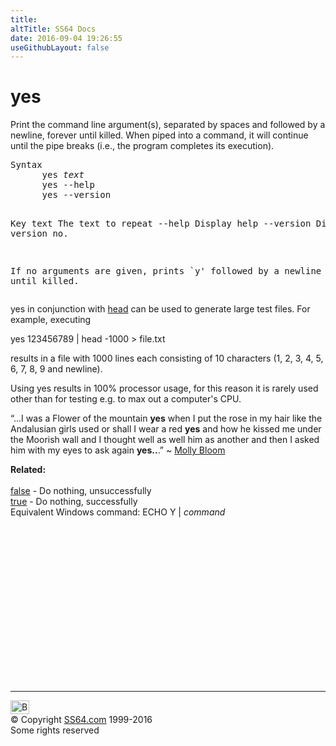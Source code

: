 ```yaml
---
title:
altTitle: SS64 Docs
date: 2016-09-04 19:26:55
useGithubLayout: false
---
```

<!-- #EndLibraryItem --><h1>yes</h1> 
<p>Print the command line argument(s), separated by spaces and followed by a newline, forever until killed. When piped into a command, it will continue until the pipe breaks (i.e., the program completes its execution).</p>
<pre>Syntax
      yes <i>text</i>
      yes --help
      yes --version

Key
   text       The text to repeat
   --help     Display help
   --version  Display the version no.

   If no arguments are given, prints `y' followed by a newline forever until killed.</pre>
<p>yes in conjunction with <a href="head.html" title="Head (Unix)">head</a> can be used to generate large  test files. For example, executing</p>
<p class="code">yes 123456789 | head -1000 &gt; file.txt</p>
<p>results in a file with 1000 lines each consisting of 10 characters (1, 2, 3, 4, 5, 6, 7, 8, 9 and newline).</p>
<p>Using yes results in 100% processor usage, for this reason it is rarely used other than for testing e.g. to max out a computer's CPU.</p>
<p class="quote">“...I was a Flower of the mountain <b>yes</b> when I put the rose in my hair like the Andalusian girls used or shall I wear a red <b>yes</b> and how he kissed me under the Moorish wall and I thought well as well him as another and then I asked him with my eyes to ask again <b>yes..</b>.” ~ <a href="http://en.wikipedia.org/wiki/Molly_Bloom%27s_soliloquy">Molly Bloom</a></p>
<p><b>Related:</b><br>
<br>
<a href="false.html">false</a> - Do nothing, unsuccessfully<br>
<a href="true.html">true</a> 
- Do nothing, successfully<br>
Equivalent Windows command:
<span class="code">ECHO Y | <i>command</i></span></p><!-- #BeginLibraryItem "/Library/foot_bash.lbi" --><p>
<!-- bash300 -->
<ins class="adsbygoogle" style="display:inline-block;width:300px;height:250px" data-ad-client="ca-pub-6140977852749469" data-ad-slot="4615356305"></ins>
<script>
(adsbygoogle = window.adsbygoogle || []).push({});
</script></p>
<hr>
<div id="bl" class="footer"><a href="yes.html#"><img src="../images/top.png" width="30" height="22" alt="Back to the Top"></a></div>
<div id="br" class="footer, tagline">© Copyright <a href="http://ss64.com/">SS64.com</a> 1999-2016<br>
Some rights reserved</div><!-- #EndLibraryItem -->
